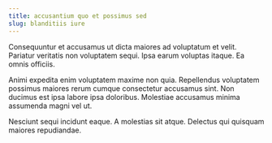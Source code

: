 ```yaml
---
title: accusantium quo et possimus sed
slug: blanditiis iure
---
```


Consequuntur et accusamus ut dicta maiores ad voluptatum et velit. Pariatur veritatis non voluptatem sequi. Ipsa earum voluptas itaque. Ea omnis officiis.

Animi expedita enim voluptatem maxime non quia. Repellendus voluptatem possimus maiores rerum cumque consectetur accusamus sint. Non ducimus est ipsa labore ipsa doloribus. Molestiae accusamus minima assumenda magni vel ut.

Nesciunt sequi incidunt eaque. A molestias sit atque. Delectus qui quisquam maiores repudiandae.
